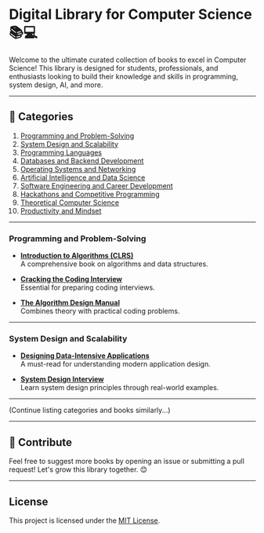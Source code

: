 # Digital Library for Computer Science 📚💻

Welcome to the ultimate curated collection of books to excel in Computer Science! This library is designed for students, professionals, and enthusiasts looking to build their knowledge and skills in programming, system design, AI, and more.

---

## 📘 Categories
1. [Programming and Problem-Solving](#programming-and-problem-solving)
2. [System Design and Scalability](#system-design-and-scalability)
3. [Programming Languages](#programming-languages)
4. [Databases and Backend Development](#databases-and-backend-development)
5. [Operating Systems and Networking](#operating-systems-and-networking)
6. [Artificial Intelligence and Data Science](#artificial-intelligence-and-data-science)
7. [Software Engineering and Career Development](#software-engineering-and-career-development)
8. [Hackathons and Competitive Programming](#hackathons-and-competitive-programming)
9. [Theoretical Computer Science](#theoretical-computer-science)
10. [Productivity and Mindset](#productivity-and-mindset)

---

### Programming and Problem-Solving
- **[Introduction to Algorithms (CLRS)](https://amzn.to/3xlcX4F)**  
  A comprehensive book on algorithms and data structures.

- **[Cracking the Coding Interview](https://amzn.to/3xlcQ5H)**  
  Essential for preparing coding interviews.

- **[The Algorithm Design Manual](https://amzn.to/3xlcQ6G)**  
  Combines theory with practical coding problems.

---

### System Design and Scalability
- **[Designing Data-Intensive Applications](https://amzn.to/3xlcQ7J)**  
  A must-read for understanding modern application design.

- **[System Design Interview](https://amzn.to/3xlcQ8K)**  
  Learn system design principles through real-world examples.

---

(Continue listing categories and books similarly...)

---

## 🌟 Contribute
Feel free to suggest more books by opening an issue or submitting a pull request! Let's grow this library together. 😊

---

## License
This project is licensed under the [MIT License](LICENSE).
